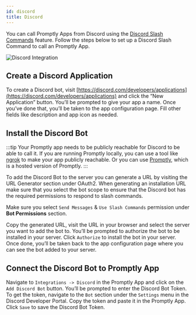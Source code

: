 ```yaml
---
id: discord
title: Discord
---
```


You can call Promptly Apps from Discord using the [Discord Slash Commands](https://discord.com/developers/docs/interactions/slash-commands) feature. Follow the steps below to set up a Discord Slash Command to call an Promptly App.

![Discord Integration](/img/ui/discord.png)

## Create a Discord Application

To create a Discord bot, visit [https://discord.com/developers/applications](https://discord.com/developers/applications) and click the “New Application” button. You’ll be prompted to give your app a name. Once you’ve done that, you’ll be taken to the app configuration page. Fill other fields like description and app icon as needed.

## Install the Discord Bot

:::tip
Your Promptly app needs to be publicly reachable for Discord to be able to call it. If you are running Promptly locally, you can use a tool like [ngrok](https://ngrok.com/) to make your app publicly reachable. Or you can use [Promptly](https://trypromptly.com), which is a hosted version of Promptly.
:::

To add the Discord Bot to the server you can generate a URL by visiting the URL Generator section under OAuth2. When generating an installation URL make sure that you select the bot scope to ensure that the Discord bot has the required permissions to respond to slash commands.

Make sure you select `Send Messages` & `Use Slash Commands` permission under **Bot Permissions** section.

Copy the generated URL, visit the URL in your browser and select the server you want to add the bot to. You’ll be prompted to authorize the bot to be installed in your server. Click `Authorize` to install the bot in your server. Once done, you’ll be taken back to the app configuration page where you can see the bot added to your server.

## Connect the Discord Bot to Promptly App

Navigate to `Integrations -> Discord` in the Promptly App and click on the `Add Discord Bot` button. You’ll be prompted to enter the Discord Bot Token. To get the token, navigate to the `Bot` section under the `Settings` menu in the Discord Developer Portal. Copy the token and paste it in the Promptly App. Click `Save` to save the Discord Bot Token.
